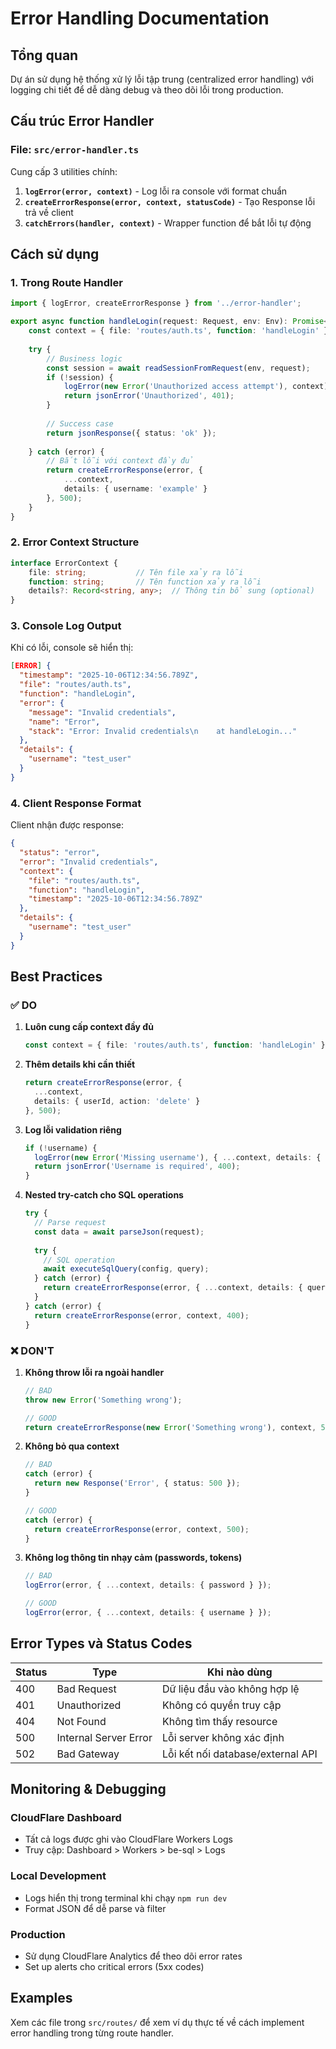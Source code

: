 # Error Handling Documentation

## Tổng quan

Dự án sử dụng hệ thống xử lý lỗi tập trung (centralized error handling) với logging chi tiết để dễ dàng debug và theo dõi lỗi trong production.

## Cấu trúc Error Handler

### File: `src/error-handler.ts`

Cung cấp 3 utilities chính:

1. **`logError(error, context)`** - Log lỗi ra console với format chuẩn
2. **`createErrorResponse(error, context, statusCode)`** - Tạo Response lỗi trả về client
3. **`catchErrors(handler, context)`** - Wrapper function để bắt lỗi tự động

## Cách sử dụng

### 1. Trong Route Handler

```typescript
import { logError, createErrorResponse } from '../error-handler';

export async function handleLogin(request: Request, env: Env): Promise<Response> {
	const context = { file: 'routes/auth.ts', function: 'handleLogin' };
	
	try {
		// Business logic
		const session = await readSessionFromRequest(env, request);
		if (!session) {
			logError(new Error('Unauthorized access attempt'), context);
			return jsonError('Unauthorized', 401);
		}
		
		// Success case
		return jsonResponse({ status: 'ok' });
		
	} catch (error) {
		// Bắt lỗi với context đầy đủ
		return createErrorResponse(error, { 
			...context, 
			details: { username: 'example' } 
		}, 500);
	}
}
```

### 2. Error Context Structure

```typescript
interface ErrorContext {
	file: string;           // Tên file xảy ra lỗi
	function: string;       // Tên function xảy ra lỗi  
	details?: Record<string, any>;  // Thông tin bổ sung (optional)
}
```

### 3. Console Log Output

Khi có lỗi, console sẽ hiển thị:

```json
[ERROR] {
  "timestamp": "2025-10-06T12:34:56.789Z",
  "file": "routes/auth.ts",
  "function": "handleLogin",
  "error": {
    "message": "Invalid credentials",
    "name": "Error",
    "stack": "Error: Invalid credentials\n    at handleLogin..."
  },
  "details": {
    "username": "test_user"
  }
}
```

### 4. Client Response Format

Client nhận được response:

```json
{
  "status": "error",
  "error": "Invalid credentials",
  "context": {
    "file": "routes/auth.ts",
    "function": "handleLogin",
    "timestamp": "2025-10-06T12:34:56.789Z"
  },
  "details": {
    "username": "test_user"
  }
}
```

## Best Practices

### ✅ DO

1. **Luôn cung cấp context đầy đủ**
   ```typescript
   const context = { file: 'routes/auth.ts', function: 'handleLogin' };
   ```

2. **Thêm details khi cần thiết**
   ```typescript
   return createErrorResponse(error, { 
     ...context, 
     details: { userId, action: 'delete' } 
   }, 500);
   ```

3. **Log lỗi validation riêng**
   ```typescript
   if (!username) {
     logError(new Error('Missing username'), { ...context, details: { fields: ['username'] } });
     return jsonError('Username is required', 400);
   }
   ```

4. **Nested try-catch cho SQL operations**
   ```typescript
   try {
     // Parse request
     const data = await parseJson(request);
     
     try {
       // SQL operation
       await executeSqlQuery(config, query);
     } catch (error) {
       return createErrorResponse(error, { ...context, details: { query } }, 502);
     }
   } catch (error) {
     return createErrorResponse(error, context, 400);
   }
   ```

### ❌ DON'T

1. **Không throw lỗi ra ngoài handler**
   ```typescript
   // BAD
   throw new Error('Something wrong');
   
   // GOOD
   return createErrorResponse(new Error('Something wrong'), context, 500);
   ```

2. **Không bỏ qua context**
   ```typescript
   // BAD
   catch (error) {
     return new Response('Error', { status: 500 });
   }
   
   // GOOD
   catch (error) {
     return createErrorResponse(error, context, 500);
   }
   ```

3. **Không log thông tin nhạy cảm (passwords, tokens)**
   ```typescript
   // BAD
   logError(error, { ...context, details: { password } });
   
   // GOOD
   logError(error, { ...context, details: { username } });
   ```

## Error Types và Status Codes

| Status | Type | Khi nào dùng |
|--------|------|--------------|
| 400 | Bad Request | Dữ liệu đầu vào không hợp lệ |
| 401 | Unauthorized | Không có quyền truy cập |
| 404 | Not Found | Không tìm thấy resource |
| 500 | Internal Server Error | Lỗi server không xác định |
| 502 | Bad Gateway | Lỗi kết nối database/external API |

## Monitoring & Debugging

### CloudFlare Dashboard
- Tất cả logs được ghi vào CloudFlare Workers Logs
- Truy cập: Dashboard > Workers > be-sql > Logs

### Local Development
- Logs hiển thị trong terminal khi chạy `npm run dev`
- Format JSON để dễ parse và filter

### Production
- Sử dụng CloudFlare Analytics để theo dõi error rates
- Set up alerts cho critical errors (5xx codes)

## Examples

Xem các file trong `src/routes/` để xem ví dụ thực tế về cách implement error handling trong từng route handler.

